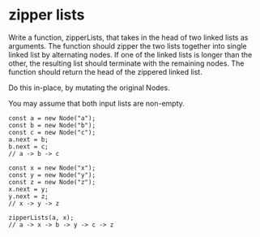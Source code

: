 # zipper lists

Write a function, zipperLists, that takes in the head of two linked lists as arguments. The function should zipper the two lists together into single linked list by alternating nodes. If one of the linked lists is longer than the other, the resulting list should terminate with the remaining nodes. The function should return the head of the zippered linked list.

Do this in-place, by mutating the original Nodes.

You may assume that both input lists are non-empty.

```
const a = new Node("a");
const b = new Node("b");
const c = new Node("c");
a.next = b;
b.next = c;
// a -> b -> c

const x = new Node("x");
const y = new Node("y");
const z = new Node("z");
x.next = y;
y.next = z;
// x -> y -> z

zipperLists(a, x);
// a -> x -> b -> y -> c -> z
```

